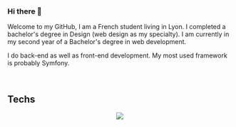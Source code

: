### Hi there 👋
<p>Welcome to my GitHub, I am a French student living in Lyon. I completed a bachelor's degree in Design (web design as my specialty). I am currently in my second year of a Bachelor's degree in web development.</p>
<p>I do back-end as well as front-end development. My most used framework is probably Symfony.</p>

<br>

<h2>Techs</h2>
<p align="center">
  <a href="https://skillicons.dev">
    <img src="https://skillicons.dev/icons?i=angular,bootstrap,css,figma,gitlab,html,js,linux,mongodb,mysql,neovim,nextjs,nodejs,php,postgres,postman,py,react,symfony,threejs,ts" />
  </a>
</p>

<!--
**Mousedlf/Mousedlf** is a ✨ _special_ ✨ repository because its `README.md` (this file) appears on your GitHub profile.

Here are some ideas to get you started:

- 🔭 I’m currently working on ...
- 🌱 I’m currently learning ...
- 👯 I’m looking to collaborate on ...
- 🤔 I’m looking for help with ...
- 💬 Ask me about ...
- 📫 How to reach me: ...
- 😄 Pronouns: ...
- ⚡ Fun fact: ...
-->
